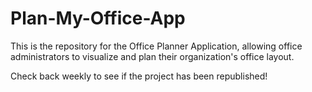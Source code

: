 # Plan-My-Office-App
This is the repository for the Office Planner Application, allowing office administrators to visualize and plan their organization's office layout.

Check back weekly to see if the project has been republished!
